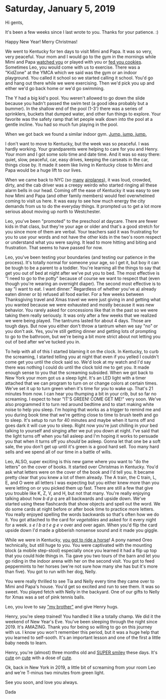 # Saturday, January 5, 2019

Hi gents,

It's been a few weeks since I last wrote to you. Thanks for your patience. :)

Happy New Year! Merry Christmas! 

We went to Kentucky for ten days to visit Mimi and Papa. It was so very, very peaceful. Your mom and I would go to the gym in the mornings while Mimi and Papa [watched you](https://www.instagram.com/p/BrwB_REAbINbV9bLYetx3Mjcs1s3dZqSVD-k4s0/) or played with you or [fed you cookies](https://www.instagram.com/p/BrqqTcnghlBkZfbuW9xcadrr-aimft1P1IEKXw0/). Sometimes Leo, you would come with us to exercise. There was a "KidZone" at the YMCA which we said was the gym or an indoor playground. You called it school so we started calling it school. You'd go and hang out there while we were exercising. Then we'd pick you up and either we'd go back home or we'd go swimming.

The Y had a big kid's pool. You weren't allowed to go down the slide because you hadn't passed the swim test (a good idea probably but a bummer). In the shallow end of the pool (1-3') there was a series of sprinklers, buckets that dumped water, and other fun things to explore. Your favorite was the safety ramp that let people walk down into the pool at a gentle incline. You had so much fun playing in the pool.

When we got back we found a similar indoor gym. [Jump, jump, jump.](https://www.instagram.com/p/BsHAJU_g2gxv6j9gQny-xlIt78mvSE-SrU_4Ag0/)

I don't want to move to Kentucky, but the week was so peaceful. I was hardly working. Your grandparents were helping to care for you and Henry. Your mom and I got some solo time and date time. And it was so easy there: quiet, slow, peaceful, car, easy drives, keeping the carseats in the car, things close by. It made it seem like living in Kentucky close to Mimi and Papa would be a huge lift to our lives. 

When we came back to NYC (so [many](https://www.instagram.com/p/BrlkqpaAuOs4l77K4XiOfWJxhZcU4EYuMd7zWY0/) [airplanes](https://www.instagram.com/p/BrlOuZNgEzvEj-2KHuHcE4hFew5gLRFwvjXOpY0/)), it was loud, crowded, dirty, and the cab driver was a creepy weirdo who started ringing all these alarm bells in our head. Coming off the ease of Kentucky it was easy to see how Mimi and Papa (and other family members) would feel overwhelmed coming to visit us here. It was easy to see how much energy the city demands from us to do the everyday things. It prompted us to get a lot more serious about moving up north to Westchester. 

Leo, you've been "promoted" to the preschool at daycare. There are fewer kids in that class, but they're your age or older and that's a good stretch for you since more of them are verbal. Your teachers said it was frustrating for you to use your words and not have the other kids in the two's room respect or understand what you were saying. It lead to more hitting and biting and frustration. That seems to have passed for now. 

Leo, you've been testing your boundaries (and testing our patience in the process). It's totally normal for someone your age, so I get it, but boy it can be tough to be a parent to a toddler. You're learning all the things to say that get you out of bed at night after we've put you to bed. The most effective is "I need to go to the potty" because of course we want to respect that (even though you're wearing an overnight diaper). The second most effective is to say "I want to eat. I want dinner." Regardless of whether you've a) already eaten dinner or b) refused all food earlier. For a few weeks between Thanksgiving travel and Xmas travel we were just giving in and getting what you wanted because we were exhausted and mostly because it was new behavior. You rarely asked for concessions like that in the past so we were taking them really seriously. It was only after a few weeks that we realized we were being played. The tantrums lasted for about 4 days. Those are tough days. But now you either don't throw a tantrum when we say "no" or you don't ask. Yes, you're still getting dinner and getting lots of prompting to go to the bathroom, but we're being a bit more strict about not letting you out of bed after we've tucked you in. 

To help with all of this I started blaming it on the clock. In Kentucky, to curb the screaming, I started telling you at night that even if you yelled I couldn't come get you until the clock said so. We'd look at my watch and I'd say there was nothing I could do until the clock told me to get you. It made enough sense to you that the screaming subsided. When we got back to New York your mom got us a sleep light. It's an LED light with a timer attached that we can program to turn on or change colors at certain times. We've set it up to turn green when it's time for you to wake up. That's 21 minutes from now. I can hear you thumping a bit in your crib, but so far no screaming. I expect to hear "IT'S GREEN! COME GET ME!" very soon. We've also programmed it to turn red around bedtime and to start making white noise to help you sleep. I'm hoping that works as a trigger to remind me and you during book time that we're getting close to time to brush teeth and go to sleep. It's setup to run for 40 minutes and maybe when it turns off and goes dark it will cue you to sleep. Right now you're just chilling in your bed talking to yourself and singing after we put you down at night. I've said that the light turns off when you fall asleep and I'm hoping it works to persuade you that when it turns off you _should_ be asleep. Gonna let that one be a soft sale, the you don't get up until it's green is a good hard sell. Too many hard sells and we spend all of our time in a battle of wills. 

Leo, ALSO, super exciting is this new game where you want to "do the letters" on the cover of books. It started over Christmas in Kentucky. You'd ask what letters were on the cover of the book and I'd tell you. It became pretty clear that you knew a lot of them already. The A train, the C train, L, E, and O were all letters I was expecting but you either knew more than you were letting on or you picked them up fast. There are still a few that give you trouble like K, Z, V, and H, but not that many. You're really enjoying talking about how *b d p q* are all backwards and upside down. We've started using these flashcards that show objects and spell out the word. We do some cards at night before or after book time to practice more letters. You really enjoyed spelling the words backwards so that's often how we do it. You got attached to the card for _vegetables_ and asked for it every night for a week. _s e l b a t e g e v_ over and over again. When you'd flip the card upside down I'd made a gibberish nonsense sound and it made you giggle. 

While we were in Kentucky, [you got to ride a horse](https://www.instagram.com/p/Br5g8KvAGttM2jIy0wHRreaYsM2nbVvLOi1TsY0/)! A pony named Oreo technically, but still huge to you. You were captivated with the mounting block (a mobile step-stool) especially once you learned it had a flip up top that you could hide things in. Tia gave you two tours of the barn and let you go riding in the indoor arena with her on the second visit. You got to feed peppermints to her horses (we're not sure how many she has but it's more than five). You got to run with her dog, Nelly. 

You were really thrilled to see Tia and Nelly every time they came over to Mimi and Papa's house. You'd get so excited and run to see them. It was so sweet. You played fetch with Nelly in the backyard. One of our gifts to Nelly for Xmas was a set of pink tennis balls. 

Leo, you love to say ["my brother"](https://www.instagram.com/p/BsIfAltA_YfmaZd_t0BmMU83gxicOYcDGN8Tac0/) and give Henry hugs.

Henry, you're sleep trained! You handled it like a totally champ. We did it the weekend of New Year's Eve. You've been sleeping through the night since 2019. It's AMAZING. Thank you for being so willing to go on this journey with us. I know you won't remember this period, but it was a huge help that you learned to self-sooth. It's an important lesson and one of the first a little baby needs to learn. 

Henry, you're (almost) three months old and [SUPER smiley](https://www.instagram.com/p/BsHGqQ5ABeTYOsby9vhjnYKgAFhUFJltAU5A7M0/) these days. It's [cute](https://www.instagram.com/p/Br-xgwdAZQOlnBYAAT1-Q5QDM8OPtqVbRS33mc0/) on [cute](https://www.instagram.com/p/BroHNyVgt6EHQ0qIlMk1VQRzi0GjZAuYxFu4OI0/) with a dose of [cute](https://www.instagram.com/p/BriGihzgiCW65Xh27W4hJZEioyypfRv8-J5VbM0/). 

Ok, back in New York in 2019, a little bit of screaming from your room Leo and we're T-minus two minutes from green light. 

See you soon, and love you always.

Dada